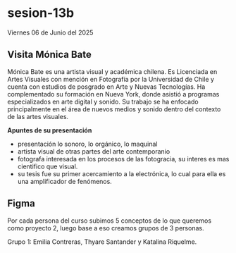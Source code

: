 # sesion-13b


Viernes 06 de Junio del 2025

## Visita Mónica Bate

Mónica Bate es una artista visual y académica chilena. Es Licenciada en Artes Visuales con mención en Fotografía por la Universidad de Chile y cuenta con estudios de posgrado en Arte y Nuevas Tecnologías. Ha complementado su formación en Nueva York, donde asistió a programas especializados en arte digital y sonido. Su trabajo se ha enfocado principalmente en el área de nuevos medios y sonido dentro del contexto de las artes visuales.

**Apuntes de su presentación**

- presentación lo sonoro, lo orgánico, lo maquinal
- artista visual de otras partes del arte contemporanio
- fotografa interesada en los procesos de las fotogracia, su interes es mas cientifico que visual.
- su tesis fue su primer acercamiento a la electrónica, lo cual para ella es una amplificador de fenómenos.


## Figma

Por cada persona del curso subimos 5 conceptos de lo que queremos como proyecto 2, luego base a eso creamos grupos de 3 personas.

Grupo 1: Emilia Contreras, Thyare Santander y Katalina Riquelme.

